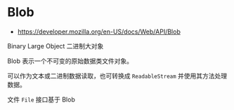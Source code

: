 # Blob

- <https://developer.mozilla.org/en-US/docs/Web/API/Blob>

Binary Large Object 二进制大对象

Blob 表示一个不可变的原始数据类文件对象。

可以作为文本或二进制数据读取，也可转换成 `ReadableStream` 并使用其方法处理数据。

文件 `File` 接口基于 Blob

